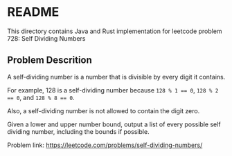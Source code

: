 # README

This directory contains Java and Rust implementation for leetcode problem 728: Self Dividing Numbers

## Problem Descrition

A self-dividing number is a number that is divisible by every digit it contains.

For example, 128 is a self-dividing number because `128 % 1 == 0`, `128 % 2 == 0`, and `128 % 8 == 0`.

Also, a self-dividing number is not allowed to contain the digit zero.

Given a lower and upper number bound, output a list of every possible self dividing number, including the bounds if possible.



Problem link: https://leetcode.com/problems/self-dividing-numbers/
